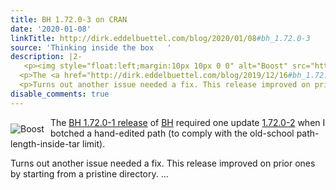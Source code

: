 ```yaml
---
title: BH 1.72.0-3 on CRAN
date: '2020-01-08'
linkTitle: http://dirk.eddelbuettel.com/blog/2020/01/08#bh_1.72.0-3
source: 'Thinking inside the box   '
description: |2-
   <p><img style="float:left;margin:10px 10px 0 0" alt="Boost" src="https://www.boost.org/doc/libs/1_69_0/boost.png"/></p>
  <p>The <a href="http://dirk.eddelbuettel.com/blog/2019/12/16#bh_1.72.0-1">BH 1.72.0-1 release</a> of <a href="http://dirk.eddelbuettel.com/code/bh.html">BH</a> required one update <a href="http://dirk.eddelbuettel.com/blog/2019/12/17#bh_1.72.0-2">1.72.0-2</a> when I botched a hand-edited path (to comply with the old-school path-length-inside-tar limit).</p>
  <p>Turns out another issue needed a fix. This release improved on prior ones by starting from a pristine directory. ...
disable_comments: true
---
```

 <p><img style="float:left;margin:10px 10px 0 0" alt="Boost" src="https://www.boost.org/doc/libs/1_69_0/boost.png"/></p>
<p>The <a href="http://dirk.eddelbuettel.com/blog/2019/12/16#bh_1.72.0-1">BH 1.72.0-1 release</a> of <a href="http://dirk.eddelbuettel.com/code/bh.html">BH</a> required one update <a href="http://dirk.eddelbuettel.com/blog/2019/12/17#bh_1.72.0-2">1.72.0-2</a> when I botched a hand-edited path (to comply with the old-school path-length-inside-tar limit).</p>
<p>Turns out another issue needed a fix. This release improved on prior ones by starting from a pristine directory. ...